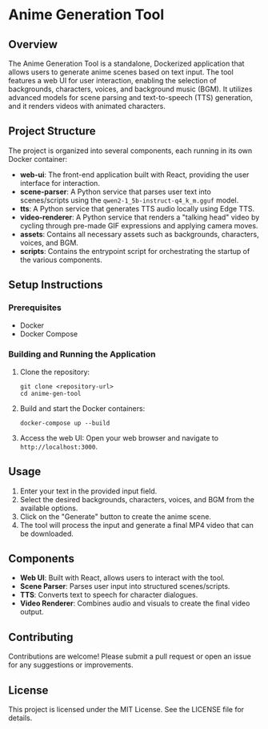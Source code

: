 # Anime Generation Tool

## Overview
The Anime Generation Tool is a standalone, Dockerized application that allows users to generate anime scenes based on text input. The tool features a web UI for user interaction, enabling the selection of backgrounds, characters, voices, and background music (BGM). It utilizes advanced models for scene parsing and text-to-speech (TTS) generation, and it renders videos with animated characters.

## Project Structure
The project is organized into several components, each running in its own Docker container:

- **web-ui**: The front-end application built with React, providing the user interface for interaction.
- **scene-parser**: A Python service that parses user text into scenes/scripts using the `qwen2-1_5b-instruct-q4_k_m.gguf` model.
- **tts**: A Python service that generates TTS audio locally using Edge TTS.
- **video-renderer**: A Python service that renders a "talking head" video by cycling through pre-made GIF expressions and applying camera moves.
- **assets**: Contains all necessary assets such as backgrounds, characters, voices, and BGM.
- **scripts**: Contains the entrypoint script for orchestrating the startup of the various components.

## Setup Instructions

### Prerequisites
- Docker
- Docker Compose

### Building and Running the Application
1. Clone the repository:
   ```
   git clone <repository-url>
   cd anime-gen-tool
   ```

2. Build and start the Docker containers:
   ```
   docker-compose up --build
   ```

3. Access the web UI:
   Open your web browser and navigate to `http://localhost:3000`.

## Usage
1. Enter your text in the provided input field.
2. Select the desired backgrounds, characters, voices, and BGM from the available options.
3. Click on the "Generate" button to create the anime scene.
4. The tool will process the input and generate a final MP4 video that can be downloaded.

## Components
- **Web UI**: Built with React, allows users to interact with the tool.
- **Scene Parser**: Parses user input into structured scenes/scripts.
- **TTS**: Converts text to speech for character dialogues.
- **Video Renderer**: Combines audio and visuals to create the final video output.

## Contributing
Contributions are welcome! Please submit a pull request or open an issue for any suggestions or improvements.

## License
This project is licensed under the MIT License. See the LICENSE file for details.